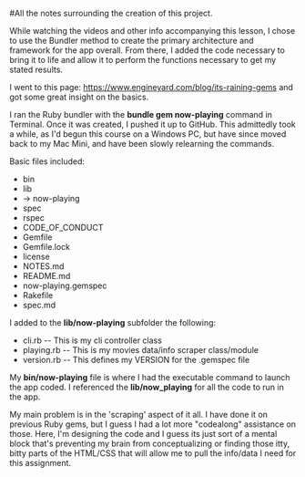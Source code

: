#All the notes surrounding the creation of this project.

While watching the videos and other info accompanying this lesson, I chose to use the Bundler method to create
the primary architecture and framework for the app overall.  From there, I added the code necessary to bring it
to life and allow it to perform the functions necessary to get my stated results.

I went to this page: https://www.engineyard.com/blog/its-raining-gems and got some great insight on the basics.

I ran the Ruby bundler with the **bundle gem now-playing** command in Terminal.  Once it was created, I pushed it up
to GitHub. This admittedly took a while, as I'd begun this course on a Windows PC, but have since moved back to my
Mac Mini, and have been slowly relearning the commands.

Basic files included:
* bin
* lib
* -> now-playing
* spec
* rspec
* CODE_OF_CONDUCT
* Gemfile
* Gemfile.lock
* license
* NOTES.md
* README.md
* now-playing.gemspec
* Rakefile
* spec.md

I added to the **lib/now-playing** subfolder the following:
* cli.rb -- This is my cli controller class
* playing.rb -- This is my movies data/info scraper class/module
* version.rb -- This defines my VERSION for the .gemspec file

My **bin/now-playing** file is where I had the executable command to launch the app coded.  I referenced the **lib/now_playing**
for all the code to run in the app.

My main problem is in the 'scraping' aspect of it all.  I have done it on previous Ruby gems, but I guess I had a lot
more "codealong" assistance on those.  Here, I'm designing the code and I guess its just sort of a mental block that's
preventing my brain from conceptualizing or finding those itty, bitty parts of the HTML/CSS that will allow me to
pull the info/data I need for this assignment.
